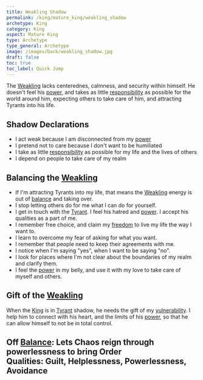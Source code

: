 ```yaml
---
title: Weakling Shadow
permalink: /king/mature_king/weakling_shadow
archetype: King
category: King
aspect: Mature King
type: Archetype
type_general: Archetype
image: /images/back/weakling_shadow.jpg
draft: false
toc: true
toc_label: Quick Jump
---
```

 The [Weakling](/king/mature_king/weakling_shadow) lacks centerednes, calmness, and security within himself. He doesn't feel his [power](/king/mature_king/power), and takes as little [responsibility](/king/mature_king/responsibility) as possible for the world around him, expecting others to take care of him, and attracting Tyrants into his life.  
  
  
## Shadow Declarations  
- I act weak because I am disconnected from my [power](/king/mature_king/power)  
- I pretend not to care because I don't want to be humiliated  
- I take as little [responsibility](/king/mature_king/responsibility) as possible for my life and the lives of others  
- I depend on people to take care of my realm  
  
## Balancing the [Weakling](/king/mature_king/weakling_shadow)  
- If I'm attracting Tyrants into my life, that means the [Weakling](/king/mature_king/weakling_shadow) energy is out of [balance](/king/body/ruler_and_judge/balance) and taking over.  
- I stop letting others do for me what I can do for yourself.  
- I get in touch with the [Tyrant](/king/mature_king/tyrant_shadow). I feel his hatred and [power](/king/mature_king/power). I accept his qualities as a part of me.  
- I remember free choice, and claim my [freedom](/lover/spirit/jester/freedom) to live my life the way I want to.   
- I learn to overcome my fear of asking for what you want.  
- I remember that people need to keep their agreements with me.  
- I notice when I'm saying "yes", when I want to be saying "no".  
- I look for places where I'm not clear about the boundaries of my realm and clarify them.  
- I feel the [power](/king/mature_king/power) in my belly, and use it with my love to take care of myself and others.  
  
## Gift of the [Weakling](/king/mature_king/weakling_shadow)  
When the [King](/[king](/king/mature_king)/mature_king) is in [Tyrant](/king/mature_king/tyrant_shadow) shadow, he needs the gift of my [vulnerability](/warrior/mature_warrior/vulnerability). I help him to connect with his heart, and the limits of his [power](/king/mature_king/power), so that he can allow himself to not be in total control.   
  
**Off [Balance](/king/body/ruler_and_judge/[balance](/king/body/ruler_and_judge/balance)):** Lets Chaos reign through powerlessness to bring Order  
**Qualities:** Guilt, Helplessness, Powerlessness, Avoidance
---

